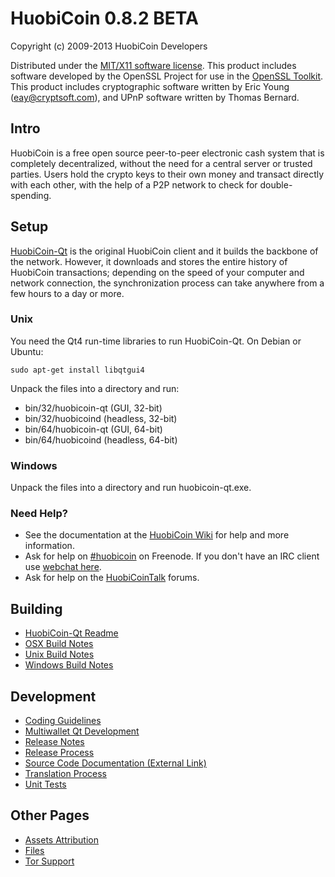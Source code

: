 HuobiCoin 0.8.2 BETA 
====================

Copyright (c) 2009-2013 HuobiCoin Developers

Distributed under the [MIT/X11 software license](http://www.opensource.org/licenses/mit-license.php).
This product includes software developed by the OpenSSL Project for use in the [OpenSSL Toolkit](http://www.openssl.org/). This product includes
cryptographic software written by Eric Young ([eay@cryptsoft.com](mailto:eay@cryptsoft.com)), and UPnP software written by Thomas Bernard.


Intro
---------------------
HuobiCoin is a free open source peer-to-peer electronic cash system that is
completely decentralized, without the need for a central server or trusted
parties.  Users hold the crypto keys to their own money and transact directly
with each other, with the help of a P2P network to check for double-spending.


Setup
---------------------
[HuobiCoin-Qt](http://huobicoin.org/en/download) is the original HuobiCoin client and it builds the backbone of the network. However, it downloads and stores the entire history of HuobiCoin transactions; depending on the speed of your computer and network connection, the synchronization process can take anywhere from a few hours to a day or more.

### Unix

You need the Qt4 run-time libraries to run HuobiCoin-Qt. On Debian or Ubuntu:

	sudo apt-get install libqtgui4

Unpack the files into a directory and run:

- bin/32/huobicoin-qt (GUI, 32-bit)
- bin/32/huobicoind (headless, 32-bit)
- bin/64/huobicoin-qt (GUI, 64-bit)
- bin/64/huobicoind (headless, 64-bit)



### Windows

Unpack the files into a directory and run huobicoin-qt.exe.

### Need Help?

* See the documentation at the [HuobiCoin Wiki](https://en.huobicoin.it/wiki/Main_Page)
for help and more information.
* Ask for help on [#huobicoin](http://webchat.freenode.net?channels=huobicoin) on Freenode. If you don't have an IRC client use [webchat here](http://webchat.freenode.net?channels=huobicoin).
* Ask for help on the [HuobiCoinTalk](https://huobicointalk.org/) forums.

Building
---------------------
- [HuobiCoin-Qt Readme](readme-qt.md)
- [OSX Build Notes](build-osx.md)
- [Unix Build Notes](build-unix.md)
- [Windows Build Notes](build-msw.md)

Development
---------------------
- [Coding Guidelines](coding.md)
- [Multiwallet Qt Development](multiwallet-qt.md)
- [Release Notes](release-notes.md)
- [Release Process](release-process.md)
- [Source Code Documentation (External Link)](https://dev.visucore.com/huobicoin/doxygen/)
- [Translation Process](translation_process.md)
- [Unit Tests](unit-tests.md)

Other Pages
---------------------
- [Assets Attribution](assets-attribution.md)
- [Files](files.md)
- [Tor Support](tor.md)